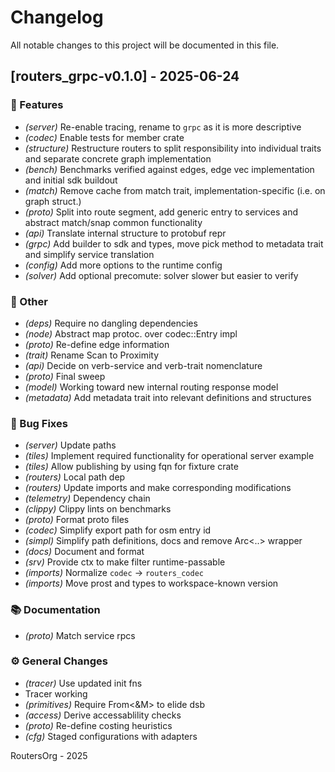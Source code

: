 # Changelog

All notable changes to this project will be documented in this file.

## [routers_grpc-v0.1.0] - 2025-06-24

### 🚀 Features

- *(server)* Re-enable tracing, rename to `grpc` as it is more descriptive
- *(codec)* Enable tests for member crate
- *(structure)* Restructure routers to split responsibility into individual traits and separate concrete graph implementation
- *(bench)* Benchmarks verified against edges, edge vec implementation and initial sdk buildout
- *(match)* Remove cache from match trait, implementation-specific (i.e. on graph struct.)
- *(proto)* Split into route segment, add generic entry to services and abstract match/snap common functionality
- *(api)* Translate internal structure to protobuf repr
- *(grpc)* Add builder to sdk and types, move pick method to metadata trait and simplify service translation
- *(config)* Add more options to the runtime config
- *(solver)* Add optional precomute: solver slower but easier to verify

### 💼 Other

- *(deps)* Require no dangling dependencies
- *(node)* Abstract map protoc. over codec::Entry impl
- *(proto)* Re-define edge information
- *(trait)* Rename Scan to Proximity
- *(api)* Decide on verb-service and verb-trait nomenclature
- *(proto)* Final sweep
- *(model)* Working toward new internal routing response model
- *(metadata)* Add metadata trait into relevant definitions and structures

### 🐛 Bug Fixes

- *(server)* Update paths
- *(tiles)* Implement required functionality for operational server example
- *(tiles)* Allow publishing by using fqn for fixture crate
- *(routers)* Local path dep
- *(routers)* Update imports and make corresponding modifications
- *(telemetry)* Dependency chain
- *(clippy)* Clippy lints on benchmarks
- *(proto)* Format proto files
- *(codec)* Simplify export path for osm entry id
- *(simpl)* Simplify path definitions, docs and remove Arc<..> wrapper
- *(docs)* Document and format
- *(srv)* Provide ctx to make filter runtime-passable
- *(imports)* Normalize `codec` -> `routers_codec`
- *(imports)* Move prost and types to workspace-known version

### 📚 Documentation

- *(proto)* Match service rpcs

### ⚙️ General Changes

- *(tracer)* Use updated init fns
- Tracer working
- *(primitives)* Require From<&M> to elide dsb
- *(access)* Derive accessablility checks
- *(proto)* Re-define costing heuristics
- *(cfg)* Staged configurations with adapters

RoutersOrg - 2025
